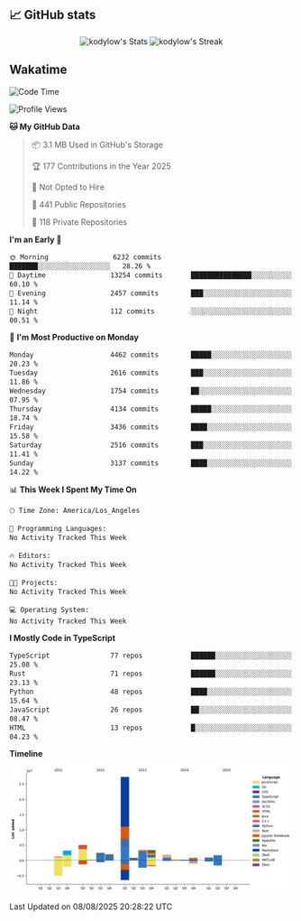 ## 📈 GitHub stats
<!--START_SECTION:github-->
<div class="badges-githubstats">
  <p align="center">
    <img src="https://github-readme-stats.vercel.app/api?username=kodylow&theme=tokyonight&show_icons=true&hide_border=true&count_private=true" alt="kodylow's Stats" height="165">
    <img src="https://github-readme-streak-stats.herokuapp.com/?user=kodylow&theme=tokyonight&hide_border=true" alt="kodylow's Streak" height="165">
  </p>
</div>
<!--END_SECTION:github-->

## Wakatime 
<!--START_SECTION:waka-->
![Code Time](http://img.shields.io/badge/Code%20Time-1%2C294%20hrs%2031%20mins-blue)

![Profile Views](http://img.shields.io/badge/Profile%20Views-0-blue)

**🐱 My GitHub Data** 

> 📦 3.1 MB Used in GitHub's Storage 
 > 
> 🏆 177 Contributions in the Year 2025
 > 
> 🚫 Not Opted to Hire
 > 
> 📜 441 Public Repositories 
 > 
> 🔑 118 Private Repositories 
 > 
**I'm an Early 🐤** 

```text
🌞 Morning                6232 commits        ███████░░░░░░░░░░░░░░░░░░   28.26 % 
🌆 Daytime                13254 commits       ███████████████░░░░░░░░░░   60.10 % 
🌃 Evening                2457 commits        ███░░░░░░░░░░░░░░░░░░░░░░   11.14 % 
🌙 Night                  112 commits         ░░░░░░░░░░░░░░░░░░░░░░░░░   00.51 % 
```
📅 **I'm Most Productive on Monday** 

```text
Monday                   4462 commits        █████░░░░░░░░░░░░░░░░░░░░   20.23 % 
Tuesday                  2616 commits        ███░░░░░░░░░░░░░░░░░░░░░░   11.86 % 
Wednesday                1754 commits        ██░░░░░░░░░░░░░░░░░░░░░░░   07.95 % 
Thursday                 4134 commits        █████░░░░░░░░░░░░░░░░░░░░   18.74 % 
Friday                   3436 commits        ████░░░░░░░░░░░░░░░░░░░░░   15.58 % 
Saturday                 2516 commits        ███░░░░░░░░░░░░░░░░░░░░░░   11.41 % 
Sunday                   3137 commits        ████░░░░░░░░░░░░░░░░░░░░░   14.22 % 
```


📊 **This Week I Spent My Time On** 

```text
🕑︎ Time Zone: America/Los_Angeles

💬 Programming Languages: 
No Activity Tracked This Week

🔥 Editors: 
No Activity Tracked This Week

🐱‍💻 Projects: 
No Activity Tracked This Week

💻 Operating System: 
No Activity Tracked This Week
```

**I Mostly Code in TypeScript** 

```text
TypeScript               77 repos            ██████░░░░░░░░░░░░░░░░░░░   25.08 % 
Rust                     71 repos            ██████░░░░░░░░░░░░░░░░░░░   23.13 % 
Python                   48 repos            ████░░░░░░░░░░░░░░░░░░░░░   15.64 % 
JavaScript               26 repos            ██░░░░░░░░░░░░░░░░░░░░░░░   08.47 % 
HTML                     13 repos            █░░░░░░░░░░░░░░░░░░░░░░░░   04.23 % 
```



**Timeline**

![Lines of Code chart](https://raw.githubusercontent.com/Kodylow/Kodylow/master/assets/bar_graph.png)


 Last Updated on 08/08/2025 20:28:22 UTC
<!--END_SECTION:waka-->
